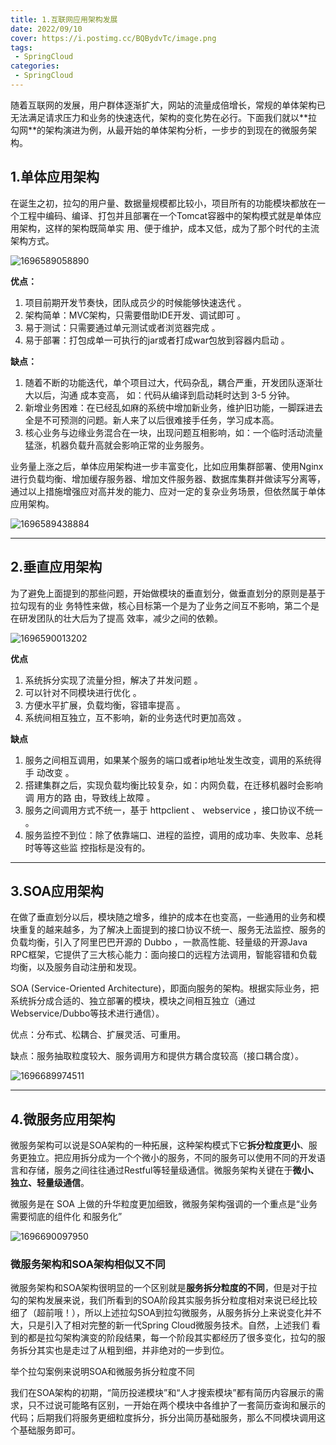 ```yaml
---
title: 1.互联网应用架构发展
date: 2022/09/10
cover: https://i.postimg.cc/BQBydvTc/image.png
tags:
 - SpringCloud
categories:
 - SpringCloud
---
```


随着互联⽹的发展，⽤户群体逐渐扩⼤，⽹站的流量成倍增⻓，常规的单体架构已无法满⾜请求压⼒和业务的快速迭代，架构的变化势在必⾏。下⾯我们就以**拉勾⽹**的架构演进为例，从最开始的单体架构分析，⼀步步的到现在的微服务架构。 

## 1.单体应用架构

在诞⽣之初，拉勾的⽤户量、数据量规模都⽐较⼩，项⽬所有的功能模块都放在⼀个⼯程中编码、编译、打包并且部署在⼀个Tomcat容器中的架构模式就是单体应⽤架构，这样的架构既简单实 ⽤、便于维护，成本⼜低，成为了那个时代的主流架构⽅式。

![1696589058890](./assets/1696589058890.png)

**优点：** 

1. 项⽬前期开发节奏快，团队成员少的时候能够快速迭代 。
2. 架构简单：MVC架构，只需要借助IDE开发、调试即可 。
3. 易于测试：只需要通过单元测试或者浏览器完成 。
4. 易于部署：打包成单⼀可执⾏的jar或者打成war包放到容器内启动 。

**缺点：** 

1. 随着不断的功能迭代，单个项⽬过⼤，代码杂乱，耦合严重，开发团队逐渐壮⼤以后，沟通 成本变⾼， 如：代码从编译到启动耗时达到 3-5 分钟。
2. 新增业务困难：在已经乱如麻的系统中增加新业务，维护旧功能，⼀脚踩进去全是不可预测的问题。新⼈来了以后很难接⼿任务，学习成本⾼。
3. 核⼼业务与边缘业务混合在⼀块，出现问题互相影响，如：⼀个临时活动流量猛涨，机器负载升⾼就会影响正常的业务服务。

业务量上涨之后，单体应⽤架构进⼀步丰富变化，⽐如应⽤集群部署、使⽤Nginx进⾏负载均衡、增加缓存服务器、增加⽂件服务器、数据库集群并做读写分离等，通过以上措施增强应对⾼并发的能⼒、应对⼀定的复杂业务场景，但依然属于单体应⽤架构。

![1696589438884](./assets/1696589438884.png)

------

## 2.垂直应⽤架构 

为了避免上⾯提到的那些问题，开始做模块的垂直划分，做垂直划分的原则是基于拉勾现有的业 务特性来做，核⼼⽬标第⼀个是为了业务之间互不影响，第⼆个是在研发团队的壮⼤后为了提⾼ 效率，减少之间的依赖。

![1696590013202](./assets/1696590013202.png)

**优点** 

1. 系统拆分实现了流量分担，解决了并发问题 。
2. 可以针对不同模块进⾏优化 。
3. ⽅便⽔平扩展，负载均衡，容错率提⾼ 。
4. 系统间相互独⽴，互不影响，新的业务迭代时更加⾼效 。

**缺点** 

1. 服务之间相互调⽤，如果某个服务的端⼝或者ip地址发⽣改变，调⽤的系统得⼿ 动改变 。
2. 搭建集群之后，实现负载均衡⽐较复杂，如：内⽹负载，在迁移机器时会影响调 ⽤⽅的路 由，导致线上故障 。
3. 服务之间调⽤⽅式不统⼀，基于 httpclient 、 webservice ，接⼝协议不统⼀ 。
4. 服务监控不到位：除了依靠端⼝、进程的监控，调⽤的成功率、失败率、总耗时等等这些监 控指标是没有的。

------

## 3.SOA应⽤架构

在做了垂直划分以后，模块随之增多，维护的成本在也变⾼，⼀些通⽤的业务和模块重复的越来越多，为了解决上⾯提到的接⼝协议不统⼀、服务⽆法监控、服务的 负载均衡，引⼊了阿⾥巴巴开源的 Dubbo ，⼀款⾼性能、轻量级的开源Java RPC框架，它提供了三⼤核⼼能⼒：⾯向接⼝的远程⽅法调⽤，智能容错和负载均衡，以及服务⾃动注册和发现。

SOA (Service-Oriented Architecture)，即⾯向服务的架构。根据实际业务，把系统拆分成合适的、独⽴部署的模块，模块之间相互独⽴（通过Webservice/Dubbo等技术进⾏通信）。 

优点：分布式、松耦合、扩展灵活、可重⽤。 

缺点：服务抽取粒度较⼤、服务调⽤⽅和提供⽅耦合度较⾼（接⼝耦合度）。

![1696689974511](./assets/1696689974511.png)

------

## 4.微服务应用架构

微服务架构可以说是SOA架构的⼀种拓展，这种架构模式下它**拆分粒度更⼩**、服务更独⽴。把应⽤拆分成为⼀个个微⼩的服务，不同的服务可以使⽤不同的开发语⾔和存储，服务之间往往通过Restful等轻量级通信。微服务架构关键在于**微⼩、独⽴、轻量级通信**。 

微服务是在 SOA 上做的升华粒度更加细致，微服务架构强调的⼀个重点是“业务需要彻底的组件化 和服务化”

![1696690097950](./assets/1696690097950.png)

### 微服务架构和SOA架构相似⼜不同 

微服务架构和SOA架构很明显的⼀个区别就是**服务拆分粒度的不同**，但是对于拉勾的架构发展来说，我们所看到的SOA阶段其实服务拆分粒度相对来说已经⽐较细了（超前哦！），所以上述拉勾SOA到拉勾微服务，从服务拆分上来说变化并不⼤，只是引⼊了相对完整的新⼀代Spring Cloud微服务技术。⾃然，上述我们 看到的都是拉勾架构演变的阶段结果，每⼀个阶段其实都经历了很多变化，拉勾的服务拆分其实也是⾛过了从粗到细，并⾮绝对的⼀步到位。 

举个拉勾案例来说明SOA和微服务拆分粒度不同 

我们在SOA架构的初期，“简历投递模块”和“⼈才搜索模块”都有简历内容展示的需求，只不过说可能略有区别，⼀开始在两个模块中各维护了⼀套简历查询和展示的代码；后期我们将服务更细粒度拆分，拆分出简历基础服务，那么不同模块调⽤这个基础服务即可。 